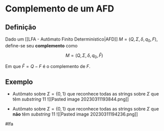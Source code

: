 
# Complemento de um AFD

## Definição

Dado um [[LFA - Autômato Finito Determinístico|AFD]] $M=(Q, \Sigma, \delta, q_0, F)$, define-se seu **complemento** como

$$
M=(Q, \Sigma, \delta, q_0, \bar{F})
$$

Em que $\bar{F} = Q - F$ é o complemento de $F$.

## Exemplo

- Autômato sobre $\Sigma = \{0,1\}$ que reconhece todas as strings sobre $\Sigma$ que têm *substring* 11
![[Pasted image 20230311193844.png]]

- Autômato sobre $\Sigma = \{0,1\}$ que reconhece todas as strings sobre $\Sigma$ que **não** têm *substring* 11
![[Pasted image 20230311194236.png]]

#lfa

